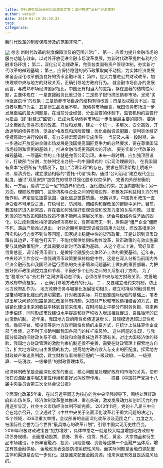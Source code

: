 ```yaml
---
title: 央行研究局局长徐忠谈改革之策：如何构建“三有”经济体制
author: wetech
date: 2019-01-20 20:50:23
tags: 
categories: 
---
```

新时代改革的制度保障涉及的范围非常广，
<!-- more -->
<img align="center" border="0" src="https://imgcdn.yicai.com/uppics/images/2019/01/672a060c7d50a48220de194d50b3b880.jpg" />
徐忠
新时代改革的制度保障涉及的范围非常广，
第一，应着力提升金融市场的服务功能与效率，以对外开放促进金融市场改革发展，为新时代改革提供有利的金融市场环境；
第二，深化公司治理改革，完善各类国有资产管理体制，夯实新时代改革的微观基础；
第三，应保持稳健的货币政策取向不动摇，为实体经济发展和全面深化改革创造良好的货币金融环境；
第四，应大力推进公共财政改革，加快理顺中央与地方的财政关系，正确引导地方政府行为。
就金融市场自身的发展而言，与成熟市场经济国家相比，中国还有相当大的差距，存在显著的结构性问题，主要体现在：一是直接融资比重过低；二是影子银行挤压债券市场，呈现“劣币驱逐良币”的现象；三是债券市场自身的结构有待改善；四是股权融资不足，投资者以散户为主；五是衍生品发展不够。
就债券市场而言，我国债券市场进一步发展面临的最大问题是，在当前分业经营、分业监管的体制下，监管机构的监管行为扭曲（即“封建式”监管），已成为影响债券市场进一步发展最主要的障碍。要通过全面推动债券市场的改革、开放和发展，建立一个统一、多层次、安全高效、开放透明的债券市场，促进价格发现和风险管理，优化金融资源配置，便利实体经济便捷高效地进行投融资，有力支持宏观调控实施传导。
当前及未来一段时期，进一步通过开放促进金融市场发展是我国提高国际竞争力的必然要求，要在尊重国际市场规则和惯例的基础上，推进金融市场更高层次的开放。
要夯实新时代改革的微观基础，一项基础性的工作就是完善公司治理。未来一段时期，应加强顶层设计，打破部门分割，加快制定出台统一的中国模式的《公司治理原则》。
在我国国有资本“分层所有”的情况下，加上“治理半径”的存在，要求在管理架构上明晰产权、厘清责任，建立激励相容的“委托-代理”架构，通过“公司治理”建立现代企业制度。通过“双层安排”加强党的领导并强化股东权益保护。
完善内外部制衡机制，一方面，厘清“三会一层”的边界和责任，强化激励约束，加强内部制衡；另一方面，理顺政府部门、监管机构与企业之间的管理边界，积极发挥利益相关方的制衡作用。界定信息披露范围，强化信息披露质量。
长期以来，中国货币政策一直承受着不可承受之重，在稳增长、防风险、调结构和促改革的缝隙中运行。目前，我国经济进入新常态，存在着如何处理好宏观调控和改革力度的关系问题。
过度刺激的货币政策和财政政策不但不能解决深层次矛盾，还会导致结构性矛盾的固化。以过度刺激维持所谓的经济高增长，有百害而无一利，后果是“僵尸企业”僵而不死，落后产能难以退出。
针对近期短期宏观调控政策用力过猛，而改革措施的落实和执行力度不到位等问题，国家提出稳健中性的货币政策，正是认识到货币政策有其边界，不能包打天下，不能代替供给侧结构性改革，货币政策的有效实施需要与其他政策配合，尤其需要以新时代改革为基础。
从这个意义上讲，管好货币信贷总量，调节好货币闸门，是做好金融服务实体经济工作的重要基础。近年来，中央经济工作会议一直强调货币政策要保持稳健中性，这是在深入分析当前国内外经济金融形势和我国经济运行面临的突出矛盾和问题基础上做出的重要部署，为把握好货币政策调控力度和节奏、平衡好多个目标之间的关系指明了方向。
为了在“稳增长”与“去杠杆”之间求得动态平衡，必须改革中央与地方财政关系，完善地方政府举债框架。
，正确引导地方政府的行为。
二
，又要建立硬约束机制，防止地方政府乱作为。
地方政府债务与城镇化发展密切相关，建立可持续的融资机制是推动城镇化建设的迫切需要。针对我国实际，并在借鉴国际经验的基础上，笔者提出解决问题的思路是通过改革体制机制，采取财产税和市政债相结合的方式，把城镇化建设未来的收益平移到目前来使用，在时间轴上平移分布财务负担，将来再逐步偿还，同时形成市政建设水平提高和财产税收入增加相互促进、良性循环的正向激励机制。
近年来，我国地方政府隐性负债迅速增长，其规模远远超过显性负债。融资平台、城投债等是地方政府隐性负债的主要方式，在统计上往往算作企业部门负债，这不利于准确判断我国各部门的杠杆率风险。
这些问题的出现，与我国分级政府间财政关系不顺、财政和金融责任边界不清有关。对比大国经济体的经验，我国地方财政管理的激励约束机制还很不完善，需要在财政管理上探索地方自治，扩大地方政府自主发债的权力，提高地方政府收入与支出的匹配度，探索地方财政破产和追责制度，建立财权与事权相匹配的“一级政府、一级财政、一级预算、一级税收、一级举债”的财政管理体系。
 
 
经济体制改革是全面深化改革的重点，核心问题是处理好政府和市场的关系，使市场在资源配置中起决定性作用和更好发挥政府作用。——摘自《中国共产党第十八届中央委员会第三次全体会议公报》全面深化改革5年来，在以习近平同志为核心的党中央坚强领导下，围绕处理好政府和市场关系，经济体制改革整体推进、重点突破，激发发展动力和创新活力的作用逐步显现，社会主义市场经济体制不断完善。
2013年11月，党的十八届三中全会在北京召开，会议通过了《中共中央关于全面深化改革若干重大问题的决定》，15个领域，336项重大举措，会议部署的全面深化改革涉及范围之广、力度之大，被国际社会誉为当今世界“最具雄心的改革计划”，引领中国实现历史性巨变。
2019年积极财政政策要“加力增效”，具体举措之一就是较大幅度增加地方政府专项债券规模。
全面推动股票、债券、货币、信贷、外汇、黄金、大宗商品和衍生品市场建设，不断丰富融资、投资、风险管理、资管等这样一个金融产品体系，增加有效金融供给。
金融改革表面是防控系统性风险，而实际问题是金融资源配置主体和渠道是否进一步优化。就是谁来配置金融资源，谁来保证有效且是适度风险的。
